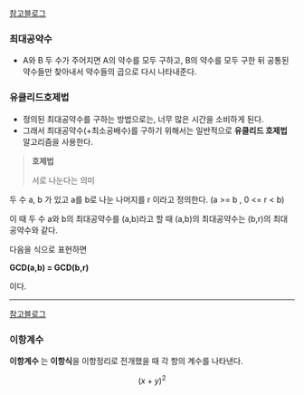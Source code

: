 [참고블로그](https://st-lab.tistory.com/154)

### 최대공약수
- A와 B 두 수가 주어지면 A의 약수를 모두 구하고, B의 약수를 모두 구한 뒤 공통된 약수들만 찾아내서 약수들의 곱으로 다시 나타내준다.

### 유클리드호제법
- 정의된 최대공약수를 구하는 방법으로는, 너무 많은 시간을 소비하게 된다.
- 그래서 최대공약수(+최소공배수)를 구하기 위해서는 일반적으로 **유클리드 호제법** 알고리즘을 사용한다.

> **호제법**
> 
> 서로 나눈다는 의미
 

두 수  a, b 가 있고 a를 b로 나눈 나머지를 r 이라고 정의한다.
(a >= b , 0 <= r < b)

이 때 두 수 a와 b의 최대공약수를 (a,b)라고 할 때 (a,b)의 최대공약수는 (b,r)의 최대공약수와 같다.

다음을 식으로 표현하면

**GCD(a,b) = GCD(b,r)**

이다.

------------------


[참고블로그](https://rh-tn.tistory.com/32)

### 이항계수

**이항계수** 는 **이항식**을 이항정리로 전개했을 때 각 항의 계수를 나타낸다.

$$ (x+y)^2 $$


